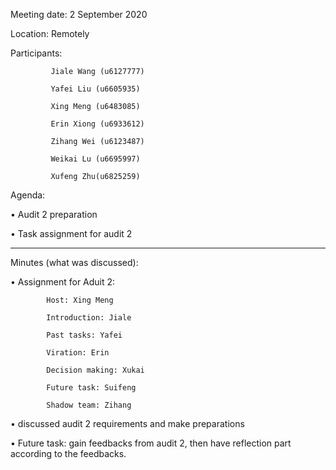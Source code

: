 Meeting date: 2 September 2020

Location: Remotely

Participants:

             Jiale Wang (u6127777)
    
             Yafei Liu (u6605935)
    
             Xing Meng (u6483085)
    
             Erin Xiong (u6933612)
    
             Zihang Wei (u6123487)
    
             Weikai Lu (u6695997)
    
             Xufeng Zhu(u6825259)

Agenda: 

•	Audit 2 preparation

•	Task assignment for audit 2

__________________________________________________________________________________

Minutes (what was discussed): 

•	Assignment for Aduit 2:

            Host: Xing Meng
             
            Introduction: Jiale
             
            Past tasks: Yafei

            Viration: Erin

            Decision making: Xukai

            Future task: Suifeng

            Shadow team: Zihang
            
•	discussed audit 2 requirements and make preparations

•	Future task: gain feedbacks from audit 2, then have reflection part according to the feedbacks.
